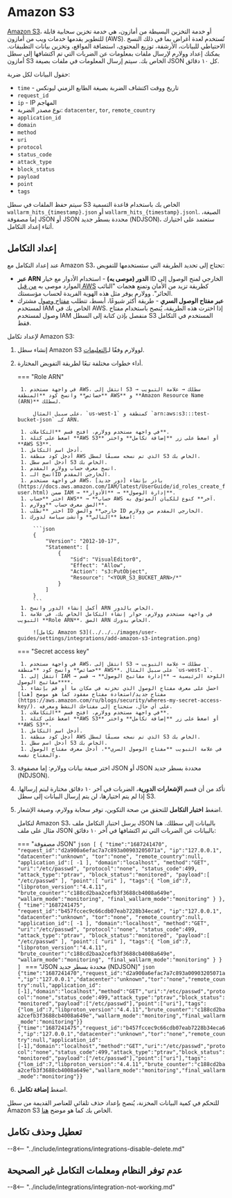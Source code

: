 # Amazon S3

[Amazon S3](https://aws.amazon.com/s3/?nc1=h_ls)، أو خدمة التخزين البسيطة من أمازون، هي خدمة تخزين سحابية قابلة للتطوير يقدمها خدمات ويب من أمازون (AWS). تُستخدم لعدة أغراض بما في ذلك النسخ الاحتياطي للبيانات، الأرشفة، توزيع المحتوى، استضافة المواقع، وتخزين بيانات التطبيقات. يمكنك إعداد وولارم لإرسال ملفات بمعلومات عن الضربات التي تم اكتشافها إلى سطل أمازون S3 الخاص بك. سيتم إرسال المعلومات في ملفات بصيغة JSON كل ١٠ دقائق.

حقول البيانات لكل ضربة:

* `time` - تاريخ ووقت اكتشاف الضربة بصيغة الطابع الزمني ليونكس
* `request_id`
* `ip` - IP المهاجم
* نوع مصدر الضربة: `datacenter`, `tor`, `remote_country`
* `application_id`
* `domain`
* `method`
* `uri`
* `protocol`
* `status_code`
* `attack_type`
* `block_status`
* `payload` 
* `point`
* `tags`

سيتم حفظ الملفات في سطل S3 الخاص بك باستخدام قاعدة التسمية `wallarm_hits_{timestamp}.json` أو `wallarm_hits_{timestamp}.jsonl`. الصيغة، إما مصفوفة JSON أو JSON محددة بسطر جديد (NDJSON)، ستعتمد على اختيارك أثناء إعداد التكامل.

## إعداد التكامل

عند إعداد التكامل مع Amazon S3، تحتاج إلى تحديد الطريقة التي ستستخدمها للتفويض:

* **عبر ARN الدور (موصى به)** - استخدام الأدوار مع خيار ID الخارجي لمنح الوصول إلى الموارد موصى به [من قبل AWS](https://docs.aws.amazon.com/IAM/latest/UserGuide/id_roles_create_for-user_externalid.html?icmpid=docs_iam_console) كطريقة تزيد من الأمان وتمنع هجمات "النائب الحائر". وولارم يوفر مثل هذه الهوية الفريدة لحساب مؤسستك.
* **عبر مفتاح الوصول السري** - طريقة أكثر شيوعًا، أبسط، تتطلب [مفتاح وصول](https://docs.aws.amazon.com/powershell/latest/userguide/pstools-appendix-sign-up.html) مشترك لمستخدم IAM الخاص بك في AWS. إذا اخترت هذه الطريقة، يُنصح باستخدام مفتاح وصول لمستخدم IAM منفصل بإذن كتابة إلى السطل S3 المستخدم في التكامل فقط.

لإعداد تكامل Amazon S3:

1. إنشاء سطل Amazon S3 لوولارم وفقًا لـ[التعليمات](https://docs.aws.amazon.com/AmazonS3/latest/userguide/GetStartedWithS3.html).
1. أداء خطوات مختلفة تبعًا لطريقة التفويض المختارة.

    === "Role ARN"

        1. في واجهة مستخدم AWS، انتقل إلى S3 → سطلك → علامة التبويب **خصائص** وانسخ كود **المنطقة AWS** و **Amazon Resource Name (ARN)** لسطلك.

            على سبيل المثال، `us-west-1` كمنطقة و `arn:aws:s3:::test-bucket-json` كـ ARN.

        1. في واجهة مستخدم وولارم، افتح قسم **التكاملات**.
        1. اضغط على كتلة **AWS S3** أو اضغط على زر **إضافة تكامل** واختر **AWS S3**.
        1. أدخل اسم التكامل.
        1. أدخل كود منطقة AWS الذي تم نسخه مسبقًا لسطل S3 الخاص بك.
        1. أدخل اسم سطل S3 الخاص بك.
        1. انسخ معرف حساب وولارم المقدم.
        1. انسخ الـID الخارجي المقدم.
        1. في واجهة مستخدم AWS، بادر بإنشاء [دور جديد](https://docs.aws.amazon.com/IAM/latest/UserGuide/id_roles_create_for-user.html) ضمن IAM → **إدارة الوصول** → **الأدوار**.
        1. اختر **حساب AWS** → **حساب AWS آخر** كنوع للكيان الموثوق به.
        1. الصق معرف حساب **وولارم**.
        1. اختر **تطلب ID خارجي** والصق ID الخارجي المقدم من وولارم.
        1. اضغط **التالي** وأنشئ سياسة لدورك:

            ```json
            {
                "Version": "2012-10-17",
                "Statement": [
                    {
                        "Sid": "VisualEditor0",
                        "Effect": "Allow",
                        "Action": "s3:PutObject",
                        "Resource": "<YOUR_S3_BUCKET_ARN>/*"
                    }
                ]
            }
            ```
        1. أكمل إنشاء الدور وانسخ ARN الخاص بالدور.
        1. في واجهة مستخدم وولارم، حوار إنشاء التكامل الخاص بك، في علامة التبويب **Role ARN**، الصق ARN الخاص بدورك.

            ![تكامل Amazon S3](../../../images/user-guides/settings/integrations/add-amazon-s3-integration.png)

    === "Secret access key"

        1. في واجهة مستخدم AWS، انتقل إلى S3 → سطلك → علامة التبويب **خصائص** وانسخ كود **منطقة AWS**، على سبيل المثال `us-west-1`.
        1. انتقل إلى IAM → اللوحة الرئيسية → **إدارة مفاتيح الوصول** → قسم **مفاتيح الوصول**.
        1. احصل على معرف مفتاح الوصول الذي تخزنه في مكان ما أو قم بإنشاء مفتاح جديد/استعادة مفتاح مفقود كما هو موضح [هنا](https://aws.amazon.com/ru/blogs/security/wheres-my-secret-access-key/). على أي حال، ستحتاج إلى مفتاحك النشط ومعرفه.
        1. في واجهة مستخدم وولارم، افتح قسم **التكاملات**.
        1. اضغط على كتلة **AWS S3** أو اضغط على زر **إضافة تكامل** واختر **AWS S3**.
        1. أدخل اسم التكامل.
        1. أدخل كود منطقة AWS الذي تم نسخه مسبقًا لسطل S3 الخاص بك.
        1. أدخل اسم سطل S3 الخاص بك.
        1. في علامة التبويب **مفتاح الوصول السري**، أدخل معرف مفتاح الوصول والمفتاح نفسه.

1. اختر صيغة بيانات وولارم: إما مصفوفة JSON أو JSON محددة بسطر جديد (NDJSON).
1. تأكد من أن قسم **الإشعارات الدورية**، الضربات في آخر ١٠ دقائق مختارة ليتم إرسالها. إذا لم يتم اختيارها، لن يتم إرسال البيانات إلى سطل S3.
1. اضغط **اختبار التكامل** للتحقق من صحة التكوين، توفر سحابة وولارم، وصيغة الإشعار.

    لتكامل Amazon S3، يرسل اختبار التكامل ملف JSON بالبيانات إلى سطلك. هنا مثال على ملف JSON بالبيانات عن الضربات التي تم اكتشافها في آخر ١٠ دقائق:

    === "مصفوفة JSON"
        ```json
        [
        {
            "time":"1687241470",
            "request_id":"d2a900a6efac7a7c893a00903205071a",
            "ip":"127.0.0.1",
            "datacenter":"unknown",
            "tor":"none",
            "remote_country":null,
            "application_id":[
                -1
            ],
            "domain":"localhost",
            "method":"GET",
            "uri":"/etc/passwd",
            "protocol":"none",
            "status_code":499,
            "attack_type":"ptrav",
            "block_status":"monitored",
            "payload":[
                "/etc/passwd"
            ],
            "point":[
                "uri"
            ],
            "tags":{
                "lom_id":7,
                "libproton_version":"4.4.11",
                "brute_counter":"c188cd2baa2cefb3f3688cb4008a649e",
                "wallarm_mode":"monitoring",
                "final_wallarm_mode":"monitoring"
            }
        },
        {
            "time":"1687241475",
            "request_id":"b457fccec9c66cdb07eab7228b34eca6",
            "ip":"127.0.0.1",
            "datacenter":"unknown",
            "tor":"none",
            "remote_country":null,
            "application_id":[
                -1
            ],
            "domain":"localhost",
            "method":"GET",
            "uri":"/etc/passwd",
            "protocol":"none",
            "status_code":499,
            "attack_type":"ptrav",
            "block_status":"monitored",
            "payload":[
                "/etc/passwd"
            ],
            "point":[
                "uri"
            ],
            "tags":{
                "lom_id":7,
                "libproton_version":"4.4.11",
                "brute_counter":"c188cd2baa2cefb3f3688cb4008a649e",
                "wallarm_mode":"monitoring",
                "final_wallarm_mode":"monitoring"
            }
        }
        ]
        ```
    === "JSON محددة بسطر جديد (NDJSON)"
        ```json
        {"time":"1687241470","request_id":"d2a900a6efac7a7c893a00903205071a","ip":"127.0.0.1","datacenter":"unknown","tor":"none","remote_country":null,"application_id":[-1],"domain":"localhost","method":"GET","uri":"/etc/passwd","protocol":"none","status_code":499,"attack_type":"ptrav","block_status":"monitored","payload":["/etc/passwd"],"point":["uri"],"tags":{"lom_id":7,"libproton_version":"4.4.11","brute_counter":"c188cd2baa2cefb3f3688cb4008a649e","wallarm_mode":"monitoring","final_wallarm_mode":"monitoring"}}
        {"time":"1687241475","request_id":"b457fccec9c66cdb07eab7228b34eca6","ip":"127.0.0.1","datacenter":"unknown","tor":"none","remote_country":null,"application_id":[-1],"domain":"localhost","method":"GET","uri":"/etc/passwd","protocol":"none","status_code":499,"attack_type":"ptrav","block_status":"monitored","payload":["/etc/passwd"],"point":["uri"],"tags":{"lom_id":7,"libproton_version":"4.4.11","brute_counter":"c188cd2baa2cefb3f3688cb4008a649e","wallarm_mode":"monitoring","final_wallarm_mode":"monitoring"}}
        ```
1. اضغط **إضافة تكامل**.

للتحكم في كمية البيانات المخزنة، يُنصح بإعداد حذف تلقائي للعناصر القديمة من سطل Amazon S3 الخاص بك كما هو موضح [هنا](https://docs.aws.amazon.com/AmazonS3/latest/userguide/object-lifecycle-mgmt.html).

## تعطيل وحذف تكامل

--8<-- "../include/integrations/integrations-disable-delete.md"

## عدم توفر النظام ومعلمات التكامل غير الصحيحة

--8<-- "../include/integrations/integration-not-working.md"